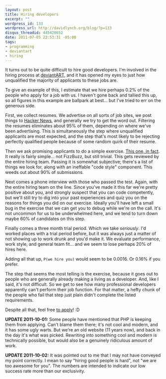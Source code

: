 ```yaml
--- 
layout: post
title: Hiring developers
excerpt: ""
wordpress_id: 133
wordpress_url: http://davidlynch.org/blog/?p=133
disqus_threadid: 445428652
date: 2011-07-05 23:53:31 -05:00
tags: 
- programming
- deviantart
- hiring
---
```

It turns out to be quite difficult to hire good developers. I'm involved in the hiring process at [deviantART](http://www.deviantart.com), and it has opened my eyes to just how unqualified the majority of applicants to these jobs are.

To give an example of this, I estimate that we hire perhaps 0.2% of the people who apply for a job with us. I haven't gone back and tallied this up, so all figures in this example are ballpark at best... but I've tried to err on the generous side.

First, we collect resumes. We advertise on all sorts of job sites, we post things to [Hacker News](http://news.ycombinator.com), and generally we try to get the word out. Filtering the resumes eliminates about 95% of them, depending on where we've been advertising. This is simultaneously the step where unqualified applicants are most expected, and the step that's most likely to be rejecting perfectly qualified people because of some random quirk of their resume.

Then we ask promising applicants to do a simple exercise. [This one, in fact](http://dt.deviantart.com/blog/32882682/). It really is fairly simple... not FizzBuzz, but still trivial. This gets reviewed by the entire hiring team. Passing it is somewhat subjective; there's a list of things we look for, along with an ineffable "code style" component. This weeds out about 90% of submissions.

Next comes a phone interview with those who passed the test. Again, with the entire hiring team on the line. Since you've made it this far we're pretty positive about you, and strongly suspect that you can code competently, but we'll still try to dig into your past experiences and quiz you on the reasons for things you did on our exercise. Ideally you'll have left a small bug in the exercise that we can get you to debug while we're on the call. It's not uncommon for us to be underwhelmed here, and we tend to turn down maybe 60% of candidates on this step.

Finally comes a three month trial period. Which we take *seriously*. I'd worked places with a trial period before, but it was always just a matter of not showing up to work drunk and you'd make it. We evaluate performance, work style, and general team fit... and we seem to lose perhaps 20% of hires here.

Adding all that up, `P(we hire you)` would seem to be 0.0016. Or 0.16% if you prefer.

The step that seems the most telling is the exercise, because it goes out to people who are generally already making a living as a developer. And, like I said, it's not difficult. So we get to see how many professional developers apparently can't perform their job function. For that matter, a hefty chunk of the people who fail that step just plain didn't complete the listed requirements.

Despite all that, feel free [to apply](http://deviantart.theresumator.com/apply/eR4wR2/Web-Application-Developer.html?source=david)! :D

<b>UPDATE 2011-10-01:</b> Some people have mentioned that PHP is keeping them from applying. Can't blame them there; it's not cool and modern, and it has some ugly warts. But we're an old website (11 years now), and back in the day it's what was picked. Rewriting into something cool and modern is technically possible, but would also be a genuinely ridiculous amount of work.

<b>UPDATE 2011-10-02:</b> It was pointed out to me that I may not have conveyed my point correctly. I mean to say "hiring good people is hard", not "we are too awesome for you". The numbers are intended to indicate our low success rate more than our exclusivity.
